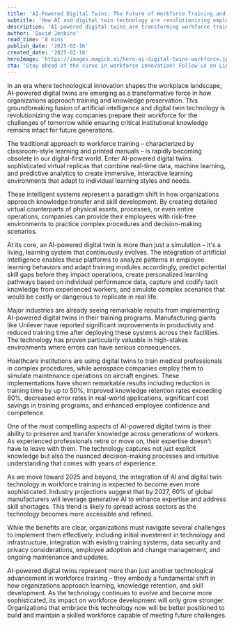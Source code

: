 ```yaml
---
title: 'AI-Powered Digital Twins: The Future of Workforce Training and Knowledge Retention'
subtitle: 'How AI and digital twin technology are revolutionizing employee training and preserving institutional knowledge'
description: 'AI-powered digital twins are transforming workforce training and knowledge preservation, offering personalized learning environments and preserving crucial institutional knowledge. This technology combines real-time data, machine learning, and predictive analytics to create immersive training experiences, with major industries already reporting significant improvements in productivity and reduced training times.'
author: 'David Jenkins'
read_time: '8 mins'
publish_date: '2025-02-16'
created_date: '2025-02-16'
heroImage: 'https://images.magick.ai/hero-ai-digital-twins-workforce.jpg'
cta: 'Stay ahead of the curve in workforce innovation! Follow us on LinkedIn for the latest insights on AI-powered training solutions and digital transformation strategies that are reshaping how organizations develop and retain talent.'
---
```


In an era where technological innovation shapes the workplace landscape, AI-powered digital twins are emerging as a transformative force in how organizations approach training and knowledge preservation. This groundbreaking fusion of artificial intelligence and digital twin technology is revolutionizing the way companies prepare their workforce for the challenges of tomorrow while ensuring critical institutional knowledge remains intact for future generations.

The traditional approach to workforce training – characterized by classroom-style learning and printed manuals – is rapidly becoming obsolete in our digital-first world. Enter AI-powered digital twins: sophisticated virtual replicas that combine real-time data, machine learning, and predictive analytics to create immersive, interactive learning environments that adapt to individual learning styles and needs.

These intelligent systems represent a paradigm shift in how organizations approach knowledge transfer and skill development. By creating detailed virtual counterparts of physical assets, processes, or even entire operations, companies can provide their employees with risk-free environments to practice complex procedures and decision-making scenarios.

At its core, an AI-powered digital twin is more than just a simulation – it's a living, learning system that continuously evolves. The integration of artificial intelligence enables these platforms to analyze patterns in employee learning behaviors and adapt training modules accordingly, predict potential skill gaps before they impact operations, create personalized learning pathways based on individual performance data, capture and codify tacit knowledge from experienced workers, and simulate complex scenarios that would be costly or dangerous to replicate in real life.

Major industries are already seeing remarkable results from implementing AI-powered digital twins in their training programs. Manufacturing giants like Unilever have reported significant improvements in productivity and reduced training time after deploying these systems across their facilities. The technology has proven particularly valuable in high-stakes environments where errors can have serious consequences.

Healthcare institutions are using digital twins to train medical professionals in complex procedures, while aerospace companies employ them to simulate maintenance operations on aircraft engines. These implementations have shown remarkable results including reduction in training time by up to 50%, improved knowledge retention rates exceeding 80%, decreased error rates in real-world applications, significant cost savings in training programs, and enhanced employee confidence and competence.

One of the most compelling aspects of AI-powered digital twins is their ability to preserve and transfer knowledge across generations of workers. As experienced professionals retire or move on, their expertise doesn't have to leave with them. The technology captures not just explicit knowledge but also the nuanced decision-making processes and intuitive understanding that comes with years of experience.

As we move toward 2025 and beyond, the integration of AI and digital twin technology in workforce training is expected to become even more sophisticated. Industry projections suggest that by 2027, 60% of global manufacturers will leverage generative AI to enhance expertise and address skill shortages. This trend is likely to spread across sectors as the technology becomes more accessible and refined.

While the benefits are clear, organizations must navigate several challenges to implement them effectively, including initial investment in technology and infrastructure, integration with existing training systems, data security and privacy considerations, employee adoption and change management, and ongoing maintenance and updates.

AI-powered digital twins represent more than just another technological advancement in workforce training – they embody a fundamental shift in how organizations approach learning, knowledge retention, and skill development. As the technology continues to evolve and become more sophisticated, its impact on workforce development will only grow stronger. Organizations that embrace this technology now will be better positioned to build and maintain a skilled workforce capable of meeting future challenges.